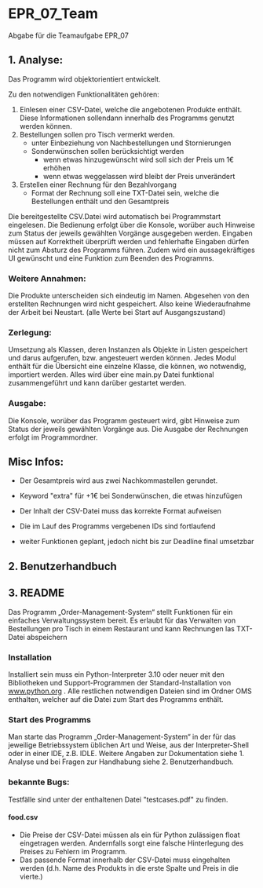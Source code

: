 # EPR_07_Team
Abgabe für die Teamaufgabe EPR_07

## 1. Analyse:
Das Programm wird objektorientiert entwickelt.

Zu den notwendigen Funktionalitäten gehören:
  1. Einlesen einer CSV-Datei, welche die angebotenen Produkte enthält. Diese Informationen sollendann innerhalb des Programms genutzt werden können.
  2. Bestellungen sollen pro Tisch vermerkt werden.
     - unter Einbeziehung von Nachbestellungen und Stornierungen
     - Sonderwünschen sollen berücksichtigt werden
       - wenn etwas hinzugewünscht wird soll sich der Preis um 1€ erhöhen
       - wenn etwas weggelassen wird bleibt der Preis unverändert
  3. Erstellen einer Rechnung für den Bezahlvorgang
     - Format der Rechnung soll eine TXT-Datei sein, welche die Bestellungen enthält und den Gesamtpreis

Die bereitgestellte CSV.Datei wird automatisch bei Programmstart eingelesen.
Die Bedienung erfolgt über die Konsole, worüber auch Hinweise zum Status der jeweils gewählten Vorgänge ausgegeben werden.
Eingaben müssen auf Korrektheit überprüft werden und fehlerhafte Eingaben dürfen nicht zum Absturz des Programms führen.
Zudem wird ein aussagekräftiges UI gewünscht und eine Funktion zum Beenden des Programms.

### Weitere Annahmen: 
Die Produkte unterscheiden sich eindeutig im Namen.
Abgesehen von den erstellten Rechnungen wird nicht gespeichert. Also keine Wiederaufnahme der Arbeit bei Neustart. (alle Werte bei Start auf Ausgangszustand)
 
### Zerlegung: 
Umsetzung als Klassen, deren Instanzen als Objekte in Listen gespeichert und darus aufgerufen, bzw. angesteuert werden können.
Jedes Modul enthält für die Übersicht eine einzelne Klasse, die können, wo notwendig, importiert werden.
Alles wird über eine main.py Datei funktional zusammengeführt und kann darüber gestartet werden.
 
### Ausgabe: 
Die Konsole, worüber das Programm gesteuert wird, gibt Hinweise zum Status der jeweils gewählten Vorgänge aus.
Die Ausgabe der Rechnungen erfolgt im Programmordner.

## Misc Infos:
- Der Gesamtpreis wird aus zwei Nachkommastellen gerundet.
- Keyword "extra" für +1€ bei Sonderwünschen, die etwas hinzufügen
- Der Inhalt der CSV-Datei muss das korrekte Format aufweisen
- Die im Lauf des Programms vergebenen IDs sind fortlaufend

- weiter Funktionen geplant, jedoch nicht bis zur Deadline final umsetzbar

## 2. Benutzerhandbuch

## 3. README
Das Programm „Order-Management-System“ stellt Funktionen für ein einfaches Verwaltungssystem bereit.
Es erlaubt für das Verwalten von Bestellungen pro Tisch in einem Restaurant und kann Rechnungen las TXT-Datei abspeichern

### Installation
Installiert sein muss ein Python-Interpreter 3.10 oder neuer mit den Bibliotheken und Support-Programmen der Standard-Installation von www.python.org .
Alle restlichen notwendigen Dateien sind im Ordner OMS enthalten, welcher auf die Datei zum Start des Programms enthält.

### Start des Programms
Man starte das Programm „Order-Management-System“ in der für das jeweilige Betriebssystem üblichen Art und Weise, aus der Interpreter-Shell oder in einer IDE, z.B. IDLE.
Weitere Angaben zur Dokumentation siehe 1. Analyse und bei Fragen zur Handhabung siehe 2. Benutzerhandbuch.

### bekannte Bugs:
Testfälle sind unter der enthaltenen Datei "testcases.pdf" zu finden.

#### food.csv
- Die Preise der CSV-Datei müssen als ein für Python zulässigen float eingetragen werden. Andernfalls sorgt eine falsche Hinterlegung des Preises zu Fehlern im Programm.
- Das passende Format innerhalb der CSV-Datei muss eingehalten werden (d.h. Name des Produkts in die erste Spalte und Preis in die vierte.)
